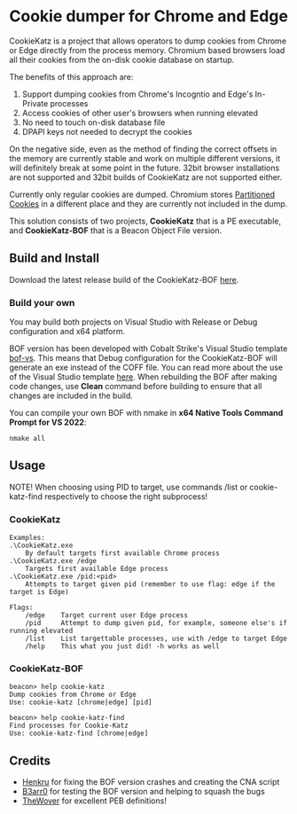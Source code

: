 # Cookie dumper for Chrome and Edge

CookieKatz is a project that allows operators to dump cookies from Chrome or Edge directly from the process memory.
Chromium based browsers load all their cookies from the on-disk cookie database on startup. 

The benefits of this approach are:
 1. Support dumping cookies from Chrome's Incogntio and Edge's In-Private processes
 1. Access cookies of other user's browsers when running elevated
 1. No need to touch on-disk database file
 1. DPAPI keys not needed to decrypt the cookies

On the negative side, even as the method of finding the correct offsets in the memory are currently stable and work on multiple different versions, it will definitely break at some point in the future.
32bit browser installations are not supported and 32bit builds of CookieKatz are not supported either.

Currently only regular cookies are dumped. Chromium stores [Partitioned Cookies](https://developers.google.com/privacy-sandbox/3pcd/chips) in a different place and they are currently not included in the dump.

This solution consists of two projects, **CookieKatz** that is a PE executable, and **CookieKatz-BOF** that is a Beacon Object File version.

## Build and Install

Download the latest release build of the CookieKatz-BOF [here](https://github.com/Meckazin/ChromeKatz/releases/latest).

### Build your own
You may build both projects on Visual Studio with Release or Debug configuration and x64 platform. 

BOF version has been developed with Cobalt Strike's Visual Studio template [bof-vs](https://github.com/Cobalt-Strike/bof-vs). This means that Debug configuration for the CookieKatz-BOF will generate an exe instead of the COFF file. You can read more about the use of the Visual Studio template [here](https://www.cobaltstrike.com/blog/simplifying-bof-development). When rebuilding the BOF after making code changes, use **Clean** command before building to ensure that all changes are included in the build.

You can compile your own BOF with nmake in **x64 Native Tools Command Prompt for VS 2022**:
```text
nmake all
```

## Usage

NOTE! When choosing using PID to target, use commands /list or cookie-katz-find respectively to choose the right subprocess!

### CookieKatz

```text
Examples:
.\CookieKatz.exe
    By default targets first available Chrome process
.\CookieKatz.exe /edge
    Targets first available Edge process
.\CookieKatz.exe /pid:<pid>
    Attempts to target given pid (remember to use flag: edge if the target is Edge)

Flags:
    /edge    Target current user Edge process
    /pid     Attempt to dump given pid, for example, someone else's if running elevated
    /list    List targettable processes, use with /edge to target Edge
    /help    This what you just did! -h works as well
```

### CookieKatz-BOF

```text
beacon> help cookie-katz
Dump cookies from Chrome or Edge
Use: cookie-katz [chrome|edge] [pid]

beacon> help cookie-katz-find
Find processes for Cookie-Katz
Use: cookie-katz-find [chrome|edge]
```

## Credits
- [Henkru](https://github.com/Henkru) for fixing the BOF version crashes and creating the CNA script
- [B3arr0](https://github.com/B3arr0) for testing the BOF version and helping to squash the bugs
- [TheWover](https://github.com/TheWover) for excellent PEB definitions!
